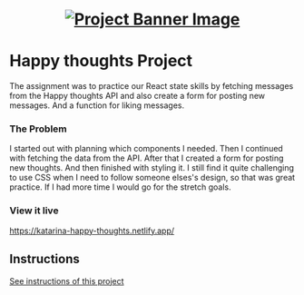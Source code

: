 <h1 align="center">
  <a href="">
    <img src="/src/assets/happy-thoughts.svg" alt="Project Banner Image">
  </a>
</h1>

# Happy thoughts Project

The assignment was to practice our React state skills by fetching messages from the Happy thoughts API and also create a form for posting new messages. And a function for liking messages.

### The Problem

I started out with planning which components I needed. Then I continued with fetching the data from the API. After that I created a form for posting new thoughts. And then finished with styling it. I still find it quite challenging to use CSS when I need to follow someone elses's design, so that was great practice. If I had more time I would go for the stretch goals.

### View it live

https://katarina-happy-thoughts.netlify.app/

## Instructions

<a href="instructions.md">
   See instructions of this project
  </a>
